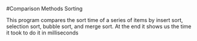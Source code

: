 #Comparison Methods Sorting 

This program compares the sort time of a series of items by insert sort, selection sort, bubble sort, and merge sort. At the end it shows us the time it took to do it in milliseconds
